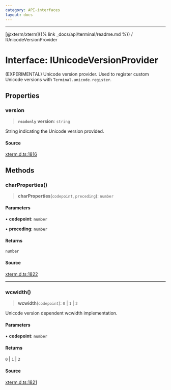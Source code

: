 ```yaml
---
category: API-interfaces
layout: docs
---
```



***

[@xterm/xterm]({% link _docs/api/terminal/readme.md %}) / IUnicodeVersionProvider

# Interface: IUnicodeVersionProvider

(EXPERIMENTAL) Unicode version provider.
Used to register custom Unicode versions with `Terminal.unicode.register`.

## Properties

### version

> **`readonly`** **version**: `string`

String indicating the Unicode version provided.

#### Source

[xterm.d.ts:1816](https://github.com/xtermjs/xterm.js/blob/5.4.0/typings/xterm.d.ts#L1816)

## Methods

### charProperties()

> **charProperties**(`codepoint`, `preceding`): `number`

#### Parameters

• **codepoint**: `number`

• **preceding**: `number`

#### Returns

`number`

#### Source

[xterm.d.ts:1822](https://github.com/xtermjs/xterm.js/blob/5.4.0/typings/xterm.d.ts#L1822)

***

### wcwidth()

> **wcwidth**(`codepoint`): `0` \| `1` \| `2`

Unicode version dependent wcwidth implementation.

#### Parameters

• **codepoint**: `number`

#### Returns

`0` \| `1` \| `2`

#### Source

[xterm.d.ts:1821](https://github.com/xtermjs/xterm.js/blob/5.4.0/typings/xterm.d.ts#L1821)
